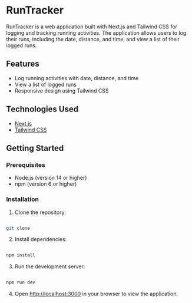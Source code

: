 # RunTracker

RunTracker is a web application built with Next.js and Tailwind CSS for logging and tracking running activities. The application allows users to log their runs, including the date, distance, and time, and view a list of their logged runs.

## Features

- Log running activities with date, distance, and time
- View a list of logged runs
- Responsive design using Tailwind CSS

## Technologies Used

- [Next.js](https://nextjs.org/)
- [Tailwind CSS](https://tailwindcss.com/)

## Getting Started

### Prerequisites

- Node.js (version 14 or higher)
- npm (version 6 or higher)

### Installation

1. Clone the repository:

```bash

git clone

```

2. Install dependencies:

```bash

npm install

```

3. Run the development server:

```bash

npm run dev

```

4. Open [http://localhost:3000](http://localhost:3000) in your browser to view the application.
